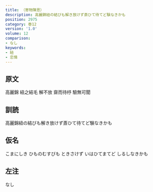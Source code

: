 ```yaml
---
title: （寄物陳思）
description: 高麗錦紐の結びも解き放けず斎ひて待てど験なきかも
position: 2975
category: 巻12
version: '1.0'
volume: 12
comparison:
- なし
keywords:
- 紐
- 恋情
---
```


## 原文

高麗錦 紐之結毛 解不放 齋而待杼 驗無可聞

## 訓読

高麗錦紐の結びも解き放けず斎ひて待てど験なきかも

## 仮名

こまにしき ひものむすびも ときさけず いはひてまてど しるしなきかも

## 左注

なし
